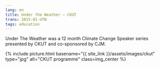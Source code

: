 ```yaml
---
lang: en
title: Under the Weather — CKUT
trans: 2015-01-UTW
tags: education
---
```

Under The Weather was a 12 month Climate Change Speaker series presented by CKUT and co-sponsored by CJM.

{% include picture.html basename="{{ site_link }}/assets/images/ckut" type="jpg" alt="CKUT programme" class=img_center %}
